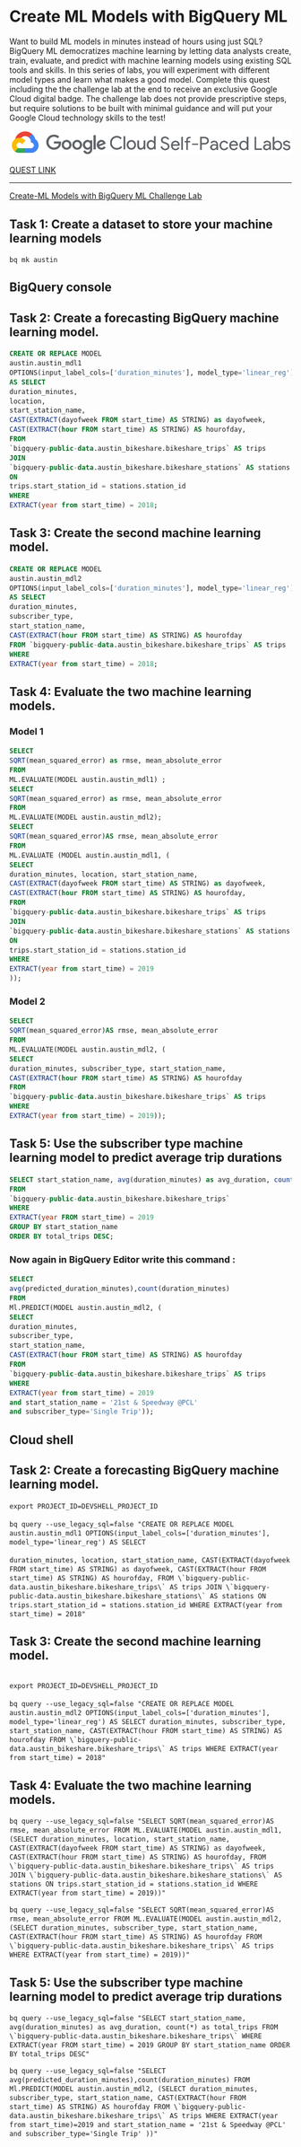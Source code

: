# Create ML Models with BigQuery ML

Want to build ML models in minutes instead of hours using just SQL? BigQuery ML democratizes machine learning by letting data analysts create, train, evaluate, and predict with machine learning models using existing SQL tools and skills. In this series of labs, you will experiment with different model types and learn what makes a good model. Complete this quest including the the challenge lab at the end to receive an exclusive Google Cloud digital badge. The challenge lab does not provide prescriptive steps, but require solutions to be built with minimal guidance and will put your Google Cloud technology skills to the test!


<div align="center"> 
  
   ![alt text](image/GSP787.png "GSP787")
</div>


[QUEST LINK](https://google.qwiklabs.com/quests/146)

---

[Create-ML Models with BigQuery ML Challenge Lab](https://google.qwiklabs.com/focuses/14294?parent=catalog)

## Task 1: Create a dataset to store your machine learning models

```
bq mk austin
```

## BigQuery  console 

## Task 2: Create a forecasting BigQuery machine learning model.

```sql
CREATE OR REPLACE MODEL
austin.austin_mdl1
OPTIONS(input_label_cols=['duration_minutes'], model_type='linear_reg')
AS SELECT
duration_minutes,
location,
start_station_name,
CAST(EXTRACT(dayofweek FROM start_time) AS STRING) as dayofweek,
CAST(EXTRACT(hour FROM start_time) AS STRING) AS hourofday,
FROM
`bigquery-public-data.austin_bikeshare.bikeshare_trips` AS trips
JOIN
`bigquery-public-data.austin_bikeshare.bikeshare_stations` AS stations
ON
trips.start_station_id = stations.station_id
WHERE
EXTRACT(year from start_time) = 2018;
```
## Task 3: Create the second machine learning model.

```sql
CREATE OR REPLACE MODEL
austin.austin_mdl2
OPTIONS(input_label_cols=['duration_minutes'], model_type='linear_reg')
AS SELECT
duration_minutes,
subscriber_type,
start_station_name,
CAST(EXTRACT(hour FROM start_time) AS STRING) AS hourofday
FROM `bigquery-public-data.austin_bikeshare.bikeshare_trips` AS trips
WHERE
EXTRACT(year from start_time) = 2018;
```
## Task 4: Evaluate the two machine learning models.


### Model 1

```sql
SELECT
SQRT(mean_squared_error) as rmse, mean_absolute_error
FROM
ML.EVALUATE(MODEL austin.austin_mdl1) ;
SELECT
SQRT(mean_squared_error) as rmse, mean_absolute_error
FROM
ML.EVALUATE(MODEL austin.austin_mdl2);
SELECT
SQRT(mean_squared_error)AS rmse, mean_absolute_error
FROM
ML.EVALUATE (MODEL austin.austin_mdl1, (
SELECT
duration_minutes, location, start_station_name,
CAST(EXTRACT(dayofweek FROM start_time) AS STRING) as dayofweek,
CAST(EXTRACT(hour FROM start_time) AS STRING) AS hourofday,
FROM
`bigquery-public-data.austin_bikeshare.bikeshare_trips` AS trips
JOIN
`bigquery-public-data.austin_bikeshare.bikeshare_stations` AS stations
ON
trips.start_station_id = stations.station_id
WHERE
EXTRACT(year from start_time) = 2019
));
```
### Model 2

```sql
SELECT
SQRT(mean_squared_error)AS rmse, mean_absolute_error
FROM
ML.EVALUATE(MODEL austin.austin_mdl2, (
SELECT
duration_minutes, subscriber_type, start_station_name,
CAST(EXTRACT(hour FROM start_time) AS STRING) AS hourofday
FROM
`bigquery-public-data.austin_bikeshare.bikeshare_trips` AS trips
WHERE
EXTRACT(year from start_time) = 2019));
```


## Task 5: Use the subscriber type machine learning model to predict average trip durations

```sql
SELECT start_station_name, avg(duration_minutes) as avg_duration, count(*) as total_trips
FROM
`bigquery-public-data.austin_bikeshare.bikeshare_trips`
WHERE
EXTRACT(year FROM start_time) = 2019
GROUP BY start_station_name
ORDER BY total_trips DESC;
```


### Now again in BigQuery Editor write this command :

```sql
SELECT
avg(predicted_duration_minutes),count(duration_minutes)
FROM
Ml.PREDICT(MODEL austin.austin_mdl2, (
SELECT
duration_minutes,
subscriber_type,
start_station_name,
CAST(EXTRACT(hour FROM start_time) AS STRING) AS hourofday
FROM
`bigquery-public-data.austin_bikeshare.bikeshare_trips` AS trips
WHERE
EXTRACT(year from start_time) = 2019
and start_station_name = '21st & Speedway @PCL'
and subscriber_type='Single Trip'));
```


## Cloud shell

## Task 2: Create a forecasting BigQuery machine learning model.

```
export PROJECT_ID=DEVSHELL_PROJECT_ID

bq query --use_legacy_sql=false "CREATE OR REPLACE MODEL austin.austin_mdl1 OPTIONS(input_label_cols=['duration_minutes'], model_type='linear_reg') AS SELECT

duration_minutes, location, start_station_name, CAST(EXTRACT(dayofweek FROM start_time) AS STRING) as dayofweek, CAST(EXTRACT(hour FROM start_time) AS STRING) AS hourofday, FROM \`bigquery-public-data.austin_bikeshare.bikeshare_trips\` AS trips JOIN \`bigquery-public-data.austin_bikeshare.bikeshare_stations\` AS stations ON trips.start_station_id = stations.station_id WHERE EXTRACT(year from start_time) = 2018"

```

## Task 3: Create the second machine learning model.

```

export PROJECT_ID=DEVSHELL_PROJECT_ID

bq query --use_legacy_sql=false "CREATE OR REPLACE MODEL austin.austin_mdl2 OPTIONS(input_label_cols=['duration_minutes'], model_type='linear_reg') AS SELECT duration_minutes, subscriber_type, start_station_name, CAST(EXTRACT(hour FROM start_time) AS STRING) AS hourofday FROM \`bigquery-public-data.austin_bikeshare.bikeshare_trips\` AS trips WHERE EXTRACT(year from start_time) = 2018"
```


## Task 4: Evaluate the two machine learning models.

```
bq query --use_legacy_sql=false "SELECT SQRT(mean_squared_error)AS rmse, mean_absolute_error FROM ML.EVALUATE(MODEL austin.austin_mdl1, (SELECT duration_minutes, location, start_station_name, CAST(EXTRACT(dayofweek FROM start_time) AS STRING) as dayofweek, CAST(EXTRACT(hour FROM start_time) AS STRING) AS hourofday, FROM \`bigquery-public-data.austin_bikeshare.bikeshare_trips\` AS trips JOIN \`bigquery-public-data.austin_bikeshare.bikeshare_stations\` AS stations ON trips.start_station_id = stations.station_id WHERE EXTRACT(year from start_time) = 2019))"
```
```
bq query --use_legacy_sql=false "SELECT SQRT(mean_squared_error)AS rmse, mean_absolute_error FROM ML.EVALUATE(MODEL austin.austin_mdl2, (SELECT duration_minutes, subscriber_type, start_station_name, CAST(EXTRACT(hour FROM start_time) AS STRING) AS hourofday FROM \`bigquery-public-data.austin_bikeshare.bikeshare_trips\` AS trips WHERE EXTRACT(year from start_time) = 2019))"
```




## Task 5: Use the subscriber type machine learning model to predict average trip durations

```
bq query --use_legacy_sql=false "SELECT start_station_name, avg(duration_minutes) as avg_duration, count(*) as total_trips FROM \`bigquery-public-data.austin_bikeshare.bikeshare_trips\` WHERE EXTRACT(year FROM start_time) = 2019 GROUP BY start_station_name ORDER BY total_trips DESC"
```

```
bq query --use_legacy_sql=false "SELECT avg(predicted_duration_minutes),count(duration_minutes) FROM Ml.PREDICT(MODEL austin.austin_mdl2, (SELECT duration_minutes, subscriber_type, start_station_name, CAST(EXTRACT(hour FROM start_time) AS STRING) AS hourofday FROM \`bigquery-public-data.austin_bikeshare.bikeshare_trips\` AS trips WHERE EXTRACT(year from start_time)=2019 and start_station_name = '21st & Speedway @PCL' and subscriber_type='Single Trip' ))"
```
